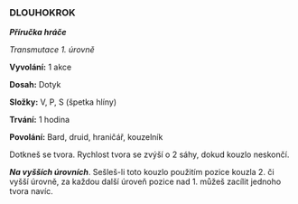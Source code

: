### DLOUHOKROK

***Příručka hráče***

*Transmutace 1. úrovně*

**Vyvolání:** 1 akce

**Dosah:** Dotyk

**Složky:** V, P, S (špetka hlíny)

**Trvání:** 1 hodina

**Povolání:** Bard, druid, hraničář, kouzelník

Dotkneš se tvora. Rychlost tvora se zvýší o 2 sáhy, dokud kouzlo neskončí.

***Na vyšších úrovních***. Sešleš-li toto kouzlo použitím pozice kouzla 2. či vyšší úrovně, za každou další úroveň pozice nad 1. můžeš zacílit jednoho tvora navíc.